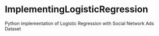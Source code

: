 # ImplementingLogisticRegression
Python implementation of Logistic Regression with Social Network Ads Dataset
